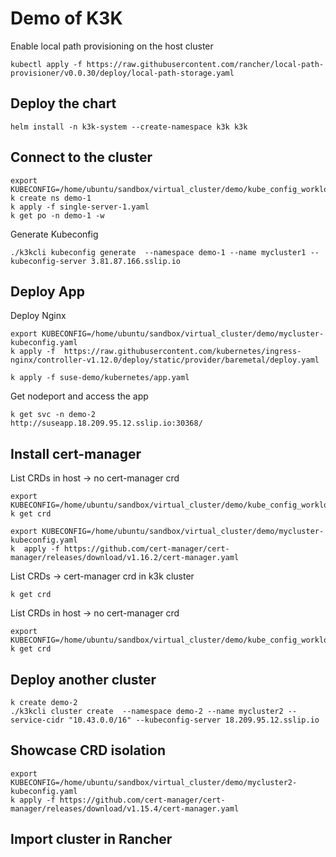 # Demo of K3K
Enable local path provisioning on the host cluster
```
kubectl apply -f https://raw.githubusercontent.com/rancher/local-path-provisioner/v0.0.30/deploy/local-path-storage.yaml
```

## Deploy the chart
```
helm install -n k3k-system --create-namespace k3k k3k
```

## Connect to the cluster
```
export KUBECONFIG=/home/ubuntu/sandbox/virtual_cluster/demo/kube_config_workload.yaml
k create ns demo-1
k apply -f single-server-1.yaml
k get po -n demo-1 -w
```

Generate Kubeconfig
```
./k3kcli kubeconfig generate  --namespace demo-1 --name mycluster1 --kubeconfig-server 3.81.87.166.sslip.io
```

## Deploy App
Deploy Nginx
```
export KUBECONFIG=/home/ubuntu/sandbox/virtual_cluster/demo/mycluster-kubeconfig.yaml
k apply -f  https://raw.githubusercontent.com/kubernetes/ingress-nginx/controller-v1.12.0/deploy/static/provider/baremetal/deploy.yaml
```

```
k apply -f suse-demo/kubernetes/app.yaml
```

Get nodeport and access the app
```
k get svc -n demo-2 
http://suseapp.18.209.95.12.sslip.io:30368/
```

## Install cert-manager

List CRDs in host -> no cert-manager crd
```
export KUBECONFIG=/home/ubuntu/sandbox/virtual_cluster/demo/kube_config_workload.yaml
k get crd
```

```
export KUBECONFIG=/home/ubuntu/sandbox/virtual_cluster/demo/mycluster-kubeconfig.yaml
k  apply -f https://github.com/cert-manager/cert-manager/releases/download/v1.16.2/cert-manager.yaml
```

List CRDs -> cert-manager crd in k3k cluster
```
k get crd
```

List CRDs in host -> no cert-manager crd
```
export KUBECONFIG=/home/ubuntu/sandbox/virtual_cluster/demo/kube_config_workload.yaml
k get crd

```

## Deploy another cluster

```
k create demo-2
./k3kcli cluster create  --namespace demo-2 --name mycluster2 --service-cidr "10.43.0.0/16" --kubeconfig-server 18.209.95.12.sslip.io
```

## Showcase CRD isolation

```
export KUBECONFIG=/home/ubuntu/sandbox/virtual_cluster/demo/mycluster2-kubeconfig.yaml
k apply -f https://github.com/cert-manager/cert-manager/releases/download/v1.15.4/cert-manager.yaml
```

## Import cluster in Rancher



